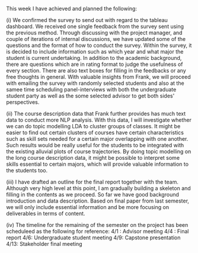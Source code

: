 This week I have achieved and planned the following:

(i) We confirmed the survey to send out with regard to the tableau dashboard. We received one single feedback from the survey sent using the previous method. Through discussing with the project manager, and couple of iterations of internal discussions, we have updated some of the questions and the format of how to conduct the survey. Within the survey, it is decided to include information such as which year and what major the student is current undertaking. In addition to the academic background, there are questions which are in rating format to judge the usefulness of every section. There are also text boxes for filling in the feedbacks or any free thoughts in general. With valuable insights from Frank, we will proceed with emailing the survey with randomly selected students and also at the samee time scheduling panel-interviews with both the undergraduate student party as well as the some selected advisor to get both sides' perspectives. 

(ii) The course description data that Frank further provides has much text data to conduct more NLP analysis. With this data, I will investigate whether we can do topic modelling LDA to cluster groups of classes. It might be easier to find out certain clusters of courses have certain characteristics such as skill sets needed for a certain major overlapping with one another. Such results would be really useful for the students to be integrated with the existing alluvial plots of course trajectories. By doing topic modelling on the long course description data, it might be possible to interpret some skills essential to certain majors, which will provide valuable information to the students too. 

(iii) I have drafted an outline for the final report together with the team. Although very high level at this point, I am gradually building a skeleton and filling in the contents as we proceed. So far we have good background introduction and data description. Based on final paper from last semester, we will only include essential information and be more focusing on deliverables in terms of content.

(iv) The timeline for the remaining of the semester on the project has been scheduleed as the following for reference:
4/1 : Advisor meeting
4/4 : Final report
4/6: Undergraduate student meeting
4/9: Capstone presentation
4/13: Stakeholder final meeting